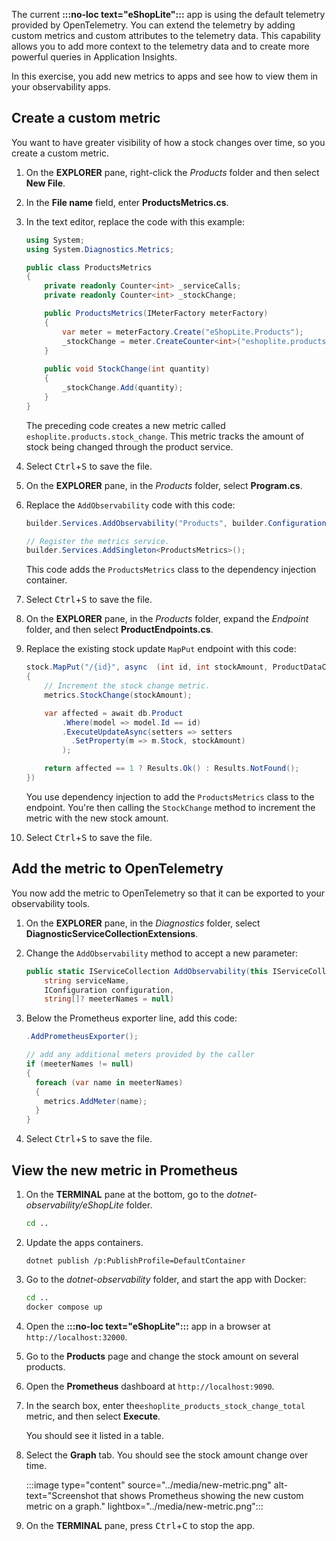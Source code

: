 The current **:::no-loc text="eShopLite":::** app is using the default telemetry provided by OpenTelemetry. You can extend the telemetry by adding custom metrics and custom attributes to the telemetry data. This capability allows you to add more context to the telemetry data and to create more powerful queries in Application Insights.

In this exercise, you add new metrics to apps and see how to view them in your observability apps.

## Create a custom metric

You want to have greater visibility of how a stock changes over time, so you create a custom metric.

1. On the **EXPLORER** pane, right-click the *Products* folder and then select **New File**.

1. In the **File name** field, enter **ProductsMetrics.cs**.

1. In the text editor, replace the code with this example:

    ```csharp
    using System;
    using System.Diagnostics.Metrics;
    
    public class ProductsMetrics
    {
        private readonly Counter<int> _serviceCalls;
        private readonly Counter<int> _stockChange;
    
        public ProductsMetrics(IMeterFactory meterFactory)
        {
            var meter = meterFactory.Create("eShopLite.Products");
            _stockChange = meter.CreateCounter<int>("eshoplite.products.stock_change", unit: "{stock}", description: "Amount of stock being changed through the product service.");
        }
  
        public void StockChange(int quantity)
        {
            _stockChange.Add(quantity);
        }
    }
    ```

    The preceding code creates a new metric called `eshoplite.products.stock_change`. This metric tracks the amount of stock being changed through the product service.

1. Select <kbd>Ctrl</kbd>+<kbd>S</kbd> to save the file.
1. On the **EXPLORER** pane, in the *Products* folder, select **Program.cs**.
1. Replace the `AddObservability` code with this code:

    ```csharp
    builder.Services.AddObservability("Products", builder.Configuration, ["eShopLite.Products"]);
    
    // Register the metrics service.
    builder.Services.AddSingleton<ProductsMetrics>();
    ```

    This code adds the `ProductsMetrics` class to the dependency injection container.

1. Select <kbd>Ctrl</kbd>+<kbd>S</kbd> to save the file.
1. On the **EXPLORER** pane, in the *Products* folder, expand the *Endpoint* folder, and then select **ProductEndpoints.cs**.
1. Replace the existing stock update `MapPut` endpoint with this code:

      ```csharp
      stock.MapPut("/{id}", async  (int id, int stockAmount, ProductDataContext db, ProductsMetrics metrics) =>
      {
          // Increment the stock change metric.
          metrics.StockChange(stockAmount);

          var affected = await db.Product
              .Where(model => model.Id == id)
              .ExecuteUpdateAsync(setters => setters
                .SetProperty(m => m.Stock, stockAmount)
              );

          return affected == 1 ? Results.Ok() : Results.NotFound();
      })      
      ```

      You use dependency injection to add the `ProductsMetrics` class to the endpoint. You're then calling the `StockChange` method to increment the metric with the new stock amount.

1. Select <kbd>Ctrl</kbd>+<kbd>S</kbd> to save the file.

## Add the metric to OpenTelemetry

You now add the metric to OpenTelemetry so that it can be exported to your observability tools.

1. On the **EXPLORER** pane, in the *Diagnostics* folder, select **DiagnosticServiceCollectionExtensions**.
1. Change the `AddObservability` method to accept a new parameter:

    ```csharp
    public static IServiceCollection AddObservability(this IServiceCollection services,
        string serviceName,
        IConfiguration configuration,
        string[]? meeterNames = null)
    ```

1. Below the Prometheus exporter line, add this code:

    ```csharp
    .AddPrometheusExporter();

    // add any additional meters provided by the caller
    if (meeterNames != null)
    {
      foreach (var name in meeterNames)
      {
        metrics.AddMeter(name);
      }
    }
    ```

1. Select <kbd>Ctrl</kbd>+<kbd>S</kbd> to save the file.

## View the new metric in Prometheus

1. On the **TERMINAL** pane at the bottom, go to the *dotnet-observability/eShopLite* folder.

    ```bash
    cd ..
    ```

1. Update the apps containers.

    ```dotnetcli
    dotnet publish /p:PublishProfile=DefaultContainer 
    ```

1. Go to the *dotnet-observability* folder, and start the app with Docker:

    ```bash
    cd ..
    docker compose up
    ```

1. Open the **:::no-loc text="eShopLite":::** app in a browser at `http://localhost:32000`.
1. Go to the **Products** page and change the stock amount on several products.
1. Open the **Prometheus** dashboard at `http://localhost:9090`.
1. In the search box, enter the`eshoplite_products_stock_change_total` metric, and then select **Execute**.

    You should see it listed in a table.

1. Select the **Graph** tab. You should see the stock amount change over time.

    :::image type="content" source="../media/new-metric.png" alt-text="Screenshot that shows Prometheus showing the new custom metric on a graph."  lightbox="../media/new-metric.png":::

1. On the **TERMINAL** pane, press <kbd>Ctrl</kbd>+<kbd>C</kbd> to stop the app.
